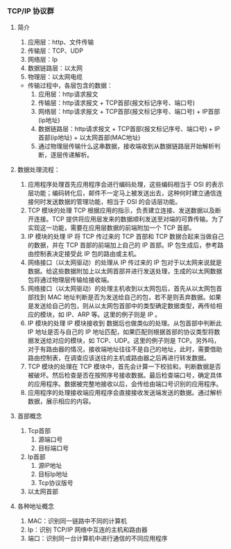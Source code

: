 ### TCP/IP 协议群

1. 简介
   1. 应用层：http、文件传输 
   2. 传输层：TCP、UDP
   3. 网络层：Ip
   4. 数据链路层：以太网
   5. 物理层：以太网电缆
   * 传输过程中，各层包含的数据：
      1. 应用层：http请求报文
      2. 传输层：http请求报文 + TCP首部(报文标记序号、端口号)
      3. 网络层：http请求报文 + TCP首部(报文标记序号、端口号) + IP首部(ip地址)
      4. 数据链路层：http请求报文 + TCP首部(报文标记序号、端口号) + IP首部(ip地址) + 以太网首部(MAC地址)
      5. 通过物理层传输什么这串数据，接收端收到从数据链路层开始解析判断，逐层传递解析。

2. 数据处理流程：

   1. 应用程序处理首先应用程序会进行编码处理，这些编码相当于 OSI 的表示层功能；编码转化后，邮件不一定马上被发送出去，这种何时建立通信连接何时发送数据的管理功能，相当于 OSI 的会话层功能。
   2. TCP 模块的处理 TCP 根据应用的指示，负责建立连接、发送数据以及断开连接。TCP 提供将应用层发来的数据顺利发送至对端的可靠传输。为了实现这一功能，需要在应用层数据的前端附加一个 TCP 首部。
   3. IP 模块的处理 IP 将 TCP 传过来的 TCP 首部和 TCP 数据合起来当做自己的数据，并在 TCP 首部的前端加上自己的 IP 首部。IP 包生成后，参考路由控制表决定接受此 IP 包的路由或主机。
   4. 网络接口（以太网驱动）的处理从 IP 传过来的 IP 包对于以太网来说就是数据。给这些数据附加上以太网首部并进行发送处理，生成的以太网数据包将通过物理层传输给接收端。
   5. 网络接口（以太网驱动）的处理主机收到以太网包后，首先从以太网包首部找到 MAC 地址判断是否为发送给自己的包，若不是则丢弃数据。如果是发送给自己的包，则从以太网包首部中的类型确定数据类型，再传给相应的模块，如 IP、ARP 等。这里的例子则是 IP 。
   6. IP 模块的处理 IP 模块接收到 数据后也做类似的处理。从包首部中判断此 IP 地址是否与自己的 IP 地址匹配，如果匹配则根据首部的协议类型将数据发送给对应的模块，如 TCP、UDP。这里的例子则是 TCP。另外吗，对于有路由器的情况，接收端地址往往不是自己的地址，此时，需要借助路由控制表，在调查应该送往的主机或路由器之后再进行转发数据。
   7. TCP 模块的处理在 TCP 模块中，首先会计算一下校验和，判断数据是否被破坏。然后检查是否在按照序号接收数据。最后检查端口号，确定具体的应用程序。数据被完整地接收以后，会传给由端口号识别的应用程序。
   8. 应用程序的处理接收端应用程序会直接接收发送端发送的数据。通过解析数据，展示相应的内容。

    <!-- 链接：https://juejin.cn/post/6844903510509633550 -->

3. 首部概念
   1. Tcp首部
      1. 源端口号
      2. 目标端口号
   2. Ip首部
      1. 源IP地址
      2. 目标Ip地址
      3. Tcp协议版号
   3. 以太网首部

4. 各种地址概念
   1. MAC：识别同一链路中不同的计算机
   2. Ip：识别 TCP/IP 网络中互连的主机和路由器
   3. 端口：识别同一台计算机中进行通信的不同应用程序

